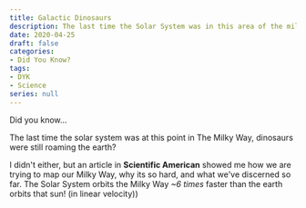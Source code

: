 ```yaml
---
title: Galactic Dinosaurs
description: The last time the Solar System was in this area of the milky way, dinosaurs were roaming the earth.
date: 2020-04-25
draft: false
categories:
- Did You Know?
tags:
- DYK
- Science
series: null
---
```


Did you know...

The last time the solar system was at this point in The Milky Way, dinosaurs were still roaming the earth?

I didn't either, but an article in **Scientific American** showed me how we are trying to map our Milky Way,
why its so hard, and what we've discerned so far. The Solar System orbits the Milky Way *~6 times* faster than
the earth orbits that sun! (in linear velocity))
